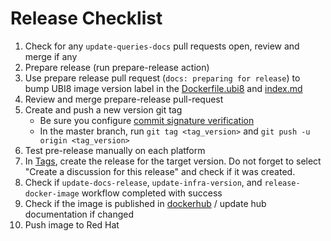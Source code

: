 # Release Checklist

1. Check for any `update-queries-docs` pull requests open, review and merge if any
2. Prepare release (run prepare-release action)
3. Use prepare release pull request (`docs: preparing for release`) to bump UBI8 image version label in the [Dockerfile.ubi8](https://github.com/Checkmarx/kics/blob/master/Dockerfile.ubi8) and [index.md](https://github.com/Checkmarx/kics/blob/master/docs/index.md)
4. Review and merge prepare-release pull-request
5. Create and push a new version git tag
    - Be sure you configure [commit signature verification](https://docs.github.com/en/authentication/managing-commit-signature-verification/about-commit-signature-verification)
    - In the master branch, run `git tag <tag_version>` and `git push -u origin <tag_version>`
6. Test pre-release manually on each platform
7. In [Tags](https://github.com/Checkmarx/kics/tags), create the release for the target version. Do not forget to select "Create a discussion for this release" and check if it was created.
8. Check if `update-docs-release`, `update-infra-version`, and `release-docker-image` workflow completed with success
9. Check if the image is published in [dockerhub](https://hub.docker.com/r/checkmarx/kics) / update hub documentation if changed
10. Push image to Red Hat

